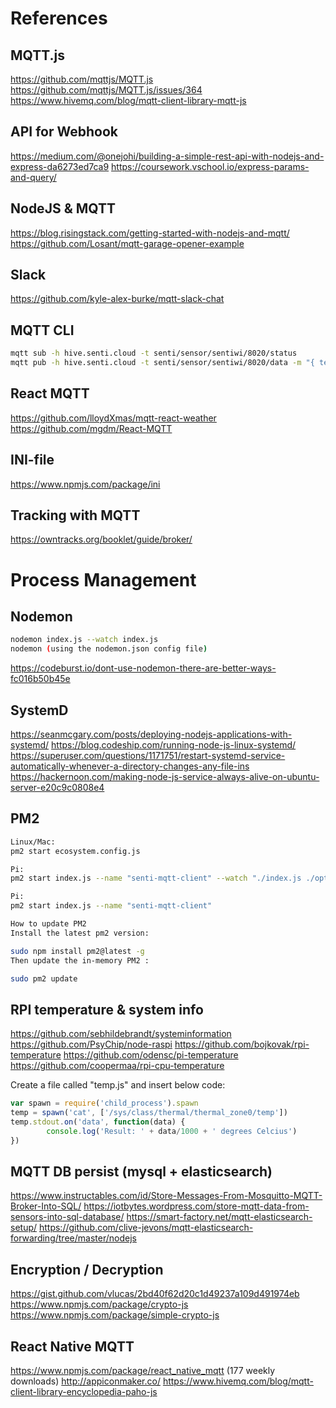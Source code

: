 # References

## MQTT.js
https://github.com/mqttjs/MQTT.js
https://github.com/mqttjs/MQTT.js/issues/364
https://www.hivemq.com/blog/mqtt-client-library-mqtt-js

## API for Webhook
https://medium.com/@onejohi/building-a-simple-rest-api-with-nodejs-and-express-da6273ed7ca9
https://coursework.vschool.io/express-params-and-query/

## NodeJS & MQTT
https://blog.risingstack.com/getting-started-with-nodejs-and-mqtt/
https://github.com/Losant/mqtt-garage-opener-example

## Slack
https://github.com/kyle-alex-burke/mqtt-slack-chat

## MQTT CLI
```sh
mqtt sub -h hive.senti.cloud -t senti/sensor/sentiwi/8020/status
mqtt pub -h hive.senti.cloud -t senti/sensor/sentiwi/8020/data -m "{ text: "Hello world" }"
```

## React MQTT 
https://github.com/lloydXmas/mqtt-react-weather
https://github.com/mgdm/React-MQTT

## INI-file
https://www.npmjs.com/package/ini

## Tracking with MQTT
https://owntracks.org/booklet/guide/broker/

# Process Management

## Nodemon
```sh
nodemon index.js --watch index.js
nodemon (using the nodemon.json config file)
```
https://codeburst.io/dont-use-nodemon-there-are-better-ways-fc016b50b45e

## SystemD
https://seanmcgary.com/posts/deploying-nodejs-applications-with-systemd/
https://blog.codeship.com/running-node-js-linux-systemd/
https://superuser.com/questions/1171751/restart-systemd-service-automatically-whenever-a-directory-changes-any-file-ins
https://hackernoon.com/making-node-js-service-always-alive-on-ubuntu-server-e20c9c0808e4 

## PM2
```sh
Linux/Mac:	
pm2 start ecosystem.config.js

Pi:			
pm2 start index.js --name "senti-mqtt-client" --watch "./index.js ./options.js ./utils/*"

Pi:			
pm2 start index.js --name "senti-mqtt-client"

How to update PM2
Install the latest pm2 version:

sudo npm install pm2@latest -g
Then update the in-memory PM2 :

sudo pm2 update
```

## RPI temperature & system info
https://github.com/sebhildebrandt/systeminformation 
https://github.com/PsyChip/node-raspi
https://github.com/bojkovak/rpi-temperature
https://github.com/odensc/pi-temperature
https://github.com/coopermaa/rpi-cpu-temperature

Create a file called "temp.js" and insert below code:

```js
var spawn = require('child_process').spawn
temp = spawn('cat', ['/sys/class/thermal/thermal_zone0/temp'])
temp.stdout.on('data', function(data) {
        console.log('Result: ' + data/1000 + ' degrees Celcius')
})
```

## MQTT DB persist (mysql + elasticsearch)
https://www.instructables.com/id/Store-Messages-From-Mosquitto-MQTT-Broker-Into-SQL/ 
https://iotbytes.wordpress.com/store-mqtt-data-from-sensors-into-sql-database/ 
https://smart-factory.net/mqtt-elasticsearch-setup/ 
https://github.com/clive-jevons/mqtt-elasticsearch-forwarding/tree/master/nodejs 

## Encryption / Decryption
https://gist.github.com/vlucas/2bd40f62d20c1d49237a109d491974eb 
https://www.npmjs.com/package/crypto-js 
https://www.npmjs.com/package/simple-crypto-js 

## React Native MQTT
https://www.npmjs.com/package/react_native_mqtt (177 weekly downloads)
http://appiconmaker.co/ 
https://www.hivemq.com/blog/mqtt-client-library-encyclopedia-paho-js 